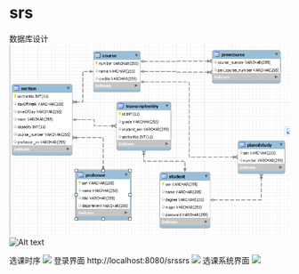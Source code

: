 # srs
数据库设计
![Alt text](https://github.com/Ellengc/srs/raw/master/picture/1.PNG)
![Alt text](https://github.com/Ellengc/homework3/raw/master/picture/duck.png)

选课时序
![](https://github.com/Ellengc/srs/2.PNG)
登录界面
http://localhost:8080/srssrs
![](https://github.com/Ellengc/srs/4.PNG)
选课系统界面
![](https://github.com/Ellengc/srs/3.PNG)
